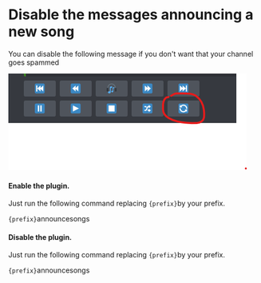 # Disable the messages announcing a new song

You can disable the following message if you don't want that your channel goes spammed

![](<../.gitbook/assets/image (21).png>)

#### Enable the plugin.

Just run the following command replacing `{prefix}`by your prefix.

`{prefix}`announcesongs

#### Disable the plugin.

Just run the following command replacing `{prefix}`by your prefix.

`{prefix}`announcesongs
